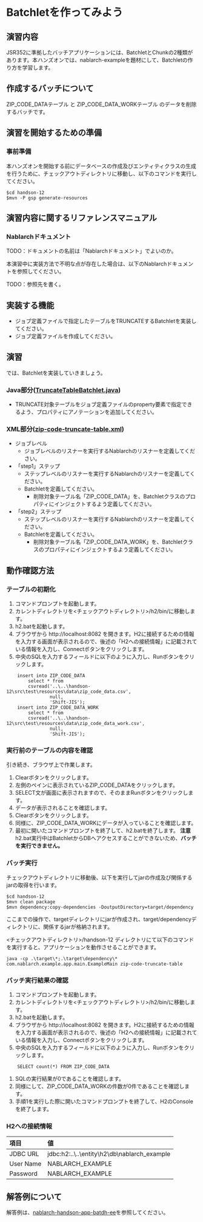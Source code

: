 Batchletを作ってみよう
===============

## 演習内容
JSR352に準拠したバッチアプリケーションには、BatchletとChunkの2種類があります。本ハンズオンでは、nablarch-exampleを題材にして、Batchletの作り方を学習します。

## 作成するバッチについて

ZIP_CODE_DATAテーブル と ZIP_CODE_DATA_WORKテーブル のデータを削除するバッチです。

## 演習を開始するための準備

### 事前準備
本ハンズオンを開始する前にデータベースの作成及びエンティティクラスの生成を行うために、チェックアウトディレクトリに移動し、以下のコマンドを実行してください。

    $cd handson-12
    $mvn -P gsp generate-resources

## 演習内容に関するリファレンスマニュアル

### Nablarchドキュメント

TODO：ドキュメントの名前は「Nablarchドキュメント」でよいのか。

本演習中に実装方法で不明な点が存在した場合は、以下のNablarchドキュメントを参照してください。

TODO：参照先を書く。

## 実装する機能

- ジョブ定義ファイルで指定したテーブルをTRUNCATEするBatchletを実装してください。
- ジョブ定義ファイルを作成してください。

## 演習

では、Batchletを実装していきましょう。

### Java部分([TruncateTableBatchlet.java](./src/main/java/com/nablarch/example/app/batch/ee/batchlet/TruncateTableBatchlet.java))

- TRUNCATE対象テーブルをジョブ定義ファイルのproperty要素で指定できるよう、プロパティにアノテーションを追加してください。

### XML部分([zip-code-truncate-table.xml](./src/main/resources/META-INF/batch-jobs/zip-code-truncate-table.xml))

- ジョブレベル
   - ジョブレベルのリスナーを実行するNablarchのリスナーを定義してください。
- 「step1」ステップ
    - ステップレベルのリスナーを実行するNablarchのリスナーを定義してください。
    - Batchletを定義してください。
        - 削除対象テーブル名「ZIP_CODE_DATA」を、Batchletクラスのプロパティにインジェクトするよう定義してください。
- 「step2」ステップ
    - ステップレベルのリスナーを実行するNablarchのリスナーを定義してください。
    - Batchletを定義してください。
        - 削除対象テーブル名「ZIP_CODE_DATA_WORK」を、Batchletクラスのプロパティにインジェクトするよう定義してください。

## 動作確認方法

### テーブルの初期化

1. コマンドプロンプトを起動します。
1. カレントディレクトリを<チェックアウトディレクトリ>/h2/bin/に移動します。
1. h2.batを起動します。
2. ブラウザから http://localhost:8082 を開きます。H2に接続するための情報を入力する画面が表示されるので、後述の「H2への接続情報」に記載されている情報を入力し、Connectボタンをクリックします。
3. 中央のSQLを入力するフィールドに以下のように入力し、Runボタンをクリックします。
```
    insert into ZIP_CODE_DATA
        select * from
        csvread('..\..\handson-12\src\test\resources\data\zip_code_data.csv',
                null,
                'Shift-JIS');
    insert into ZIP_CODE_DATA_WORK
        select * from
        csvread('..\..\handson-12\src\test\resources\data\zip_code_data_work.csv',
                null,
                'Shift-JIS');
```

### 実行前のテーブルの内容を確認

引き続き、ブラウザ上で作業します。

1. Clearボタンをクリックします。
1. 左側のペインに表示されているZIP_CODE_DATAをクリックします。
1. SELECT文が画面に表示されますので、そのままRunボタンをクリックします。
1. データが表示されることを確認します。
1. Clearボタンをクリックします。
1. 同様に、ZIP_CODE_DATA_WORKにデータが入っていることを確認します。
1. 最初に開いたコマンドプロンプトを終了して、h2.batを終了します。
   **注意**
   h2.bat実行中はBatchletからDBへアクセスすることができないため、**バッチを実行できません。**

### バッチ実行

チェックアウトディレクトリに移動後、以下を実行してjarの作成及び関係するjarの取得を行います。

    $cd handson-12
    $mvn clean package
    $mvn dependency:copy-dependencies -DoutputDirectory=target/dependency

ここまでの操作で、targetディレクトリにjarが作成され、target/dependencyディレクトリに、関係するjarが格納されます。

<チェックアウトディレクトリ>/handson-12 ディレクトリにて以下のコマンドを実行すると、アプリケーションを動作させることができます。

    java -cp .\target\*;.\target\dependency\* com.nablarch.example.app.main.ExampleMain zip-code-truncate-table

### バッチ実行結果の確認

1. コマンドプロンプトを起動します。
1. カレントディレクトリを<チェックアウトディレクトリ>/h2/bin/に移動します。
1. h2.batを起動します。
2. ブラウザから http://localhost:8082 を開きます。H2に接続するための情報を入力する画面が表示されるので、後述の「H2への接続情報」に記載されている情報を入力し、Connectボタンをクリックします。
1. 中央のSQLを入力するフィールドに以下のように入力し、Runボタンをクリックします。
```
    SELECT count(*) FROM ZIP_CODE_DATA
```
1. SQLの実行結果が0であることを確認します。
2. 同様にして、ZIP_CODE_DATA_WORKの件数が0件であることを確認します。
1. 手順1を実行した際に開いたコマンドプロンプトを終了して、H2のConsoleを終了します。

### H2への接続情報

| 項目      | 値                         |
|:----------|:---------------------------|
| JDBC URL  | jdbc:h2:..\\..\entity\h2\db\nablarch_example |
| User Name | NABLARCH_EXAMPLE           |
| Password  | NABLARCH_EXAMPLE           |

## 解答例について

解答例は、[nablarch-handson-app-batdh-ee](../nablarch-handson-app-batch-ee/README.md)を参照してください。
